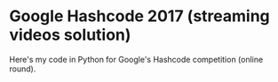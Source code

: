 # Google Hashcode 2017 (streaming videos solution)
Here's my code in Python for Google's Hashcode competition (online round).
